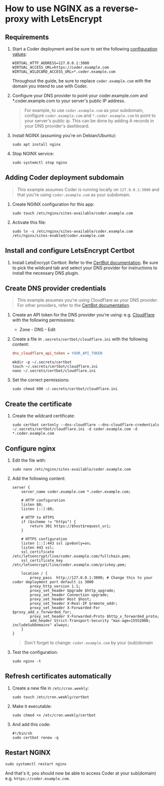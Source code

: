 # How to use NGINX as a reverse-proxy with LetsEncrypt

## Requirements

1. Start a Coder deployment and be sure to set the following
   [configuration values](../admin/setup/index.md):

   ```env
   WIRTUAL_HTTP_ADDRESS=127.0.0.1:3000
   WIRTUAL_ACCESS_URL=https://coder.example.com
   WIRTUAL_WILDCARD_ACCESS_URL=*.coder.example.com
   ```

   Throughout the guide, be sure to replace `coder.example.com` with the domain
   you intend to use with Coder.

2. Configure your DNS provider to point your coder.example.com and
   \*.coder.example.com to your server's public IP address.

   > For example, to use `coder.example.com` as your subdomain, configure
   > `coder.example.com` and `*.coder.example.com` to point to your server's
   > public ip. This can be done by adding A records in your DNS provider's
   > dashboard.

3. Install NGINX (assuming you're on Debian/Ubuntu):

   ```shell
   sudo apt install nginx
   ```

4. Stop NGINX service:

   ```shell
   sudo systemctl stop nginx
   ```

## Adding Coder deployment subdomain

> This example assumes Coder is running locally on `127.0.0.1:3000` and that
> you're using `coder.example.com` as your subdomain.

1. Create NGINX configuration for this app:

   ```shell
   sudo touch /etc/nginx/sites-available/coder.example.com
   ```

2. Activate this file:

   ```shell
   sudo ln -s /etc/nginx/sites-available/coder.example.com /etc/nginx/sites-enabled/coder.example.com
   ```

## Install and configure LetsEncrypt Certbot

1. Install LetsEncrypt Certbot: Refer to the
   [CertBot documentation](https://certbot.eff.org/instructions?ws=apache&os=ubuntufocal&tab=wildcard).
   Be sure to pick the wildcard tab and select your DNS provider for
   instructions to install the necessary DNS plugin.

## Create DNS provider credentials

> This example assumes you're using CloudFlare as your DNS provider. For other
> providers, refer to the
> [CertBot documentation](https://eff-certbot.readthedocs.io/en/stable/using.html#dns-plugins).

1. Create an API token for the DNS provider you're using: e.g.
   [CloudFlare](https://developers.cloudflare.com/fundamentals/api/get-started/create-token)
   with the following permissions:

   - Zone - DNS - Edit

2. Create a file in `.secrets/certbot/cloudflare.ini` with the following
   content:

   ```ini
   dns_cloudflare_api_token = YOUR_API_TOKEN
   ```

   ```shell
   mkdir -p ~/.secrets/certbot
   touch ~/.secrets/certbot/cloudflare.ini
   nano ~/.secrets/certbot/cloudflare.ini
   ```

3. Set the correct permissions:

   ```shell
   sudo chmod 600 ~/.secrets/certbot/cloudflare.ini
   ```

## Create the certificate

1. Create the wildcard certificate:

   ```shell
   sudo certbot certonly --dns-cloudflare --dns-cloudflare-credentials ~/.secrets/certbot/cloudflare.ini -d coder.example.com -d *.coder.example.com
   ```

## Configure nginx

1. Edit the file with:

   ```shell
   sudo nano /etc/nginx/sites-available/coder.example.com
   ```

2. Add the following content:

   ```nginx
   server {
       server_name coder.example.com *.coder.example.com;

       # HTTP configuration
       listen 80;
       listen [::]:80;

       # HTTP to HTTPS
       if ($scheme != "https") {
           return 301 https://$host$request_uri;
       }

       # HTTPS configuration
       listen [::]:443 ssl ipv6only=on;
       listen 443 ssl;
       ssl_certificate /etc/letsencrypt/live/coder.example.com/fullchain.pem;
       ssl_certificate_key /etc/letsencrypt/live/coder.example.com/privkey.pem;

       location / {
           proxy_pass  http://127.0.0.1:3000; # Change this to your coder deployment port default is 3000
           proxy_http_version 1.1;
           proxy_set_header Upgrade $http_upgrade;
           proxy_set_header Connection upgrade;
           proxy_set_header Host $host;
           proxy_set_header X-Real-IP $remote_addr;
           proxy_set_header X-Forwarded-For $proxy_add_x_forwarded_for;
           proxy_set_header X-Forwarded-Proto $http_x_forwarded_proto;
           add_header Strict-Transport-Security "max-age=15552000; includeSubDomains" always;
       }
   }
   ```

   > Don't forget to change: `coder.example.com` by your (sub)domain

3. Test the configuration:

   ```shell
   sudo nginx -t
   ```

## Refresh certificates automatically

1. Create a new file in `/etc/cron.weekly`:

   ```shell
   sudo touch /etc/cron.weekly/certbot
   ```

2. Make it executable:

   ```shell
   sudo chmod +x /etc/cron.weekly/certbot
   ```

3. And add this code:

   ```shell
   #!/bin/sh
   sudo certbot renew -q
   ```

## Restart NGINX

```shell
sudo systemctl restart nginx
```

And that's it, you should now be able to access Coder at your sub(domain) e.g.
`https://coder.example.com`.

